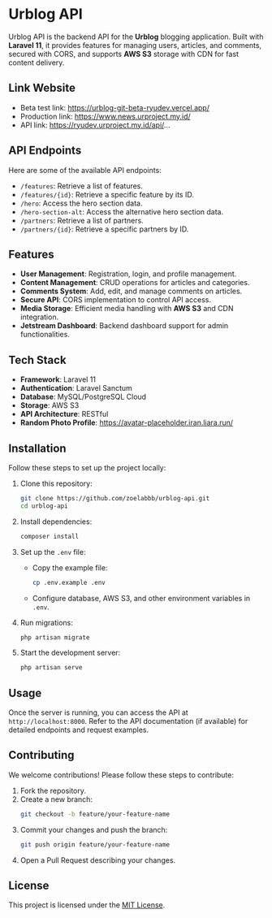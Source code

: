 # Urblog API

Urblog API is the backend API for the **Urblog** blogging application. Built with **Laravel 11**, it provides features for managing users, articles, and comments, secured with CORS, and supports **AWS S3** storage with CDN for fast content delivery.

## Link Website

-   Beta test link: https://urblog-git-beta-ryudev.vercel.app/
-   Production link: https://www.news.urproject.my.id/
-   API link: https://ryudev.urproject.my.id/api/...

## API Endpoints

Here are some of the available API endpoints:

-   `/features`: Retrieve a list of features.
-   `/features/{id}`: Retrieve a specific feature by its ID.
-   `/hero`: Access the hero section data.
-   `/hero-section-alt`: Access the alternative hero section data.
-   `/partners`: Retrieve a list of partners.
-   `/partners/{id}`: Retrieve a specific partners by ID.

## Features

-   **User Management**: Registration, login, and profile management.
-   **Content Management**: CRUD operations for articles and categories.
-   **Comments System**: Add, edit, and manage comments on articles.
-   **Secure API**: CORS implementation to control API access.
-   **Media Storage**: Efficient media handling with **AWS S3** and CDN integration.
-   **Jetstream Dashboard**: Backend dashboard support for admin functionalities.

## Tech Stack

-   **Framework**: Laravel 11
-   **Authentication**: Laravel Sanctum
-   **Database**: MySQL/PostgreSQL Cloud
-   **Storage**: AWS S3
-   **API Architecture**: RESTful
-   **Random Photo Profile**: https://avatar-placeholder.iran.liara.run/

## Installation

Follow these steps to set up the project locally:

1. Clone this repository:

    ```bash
    git clone https://github.com/zoelabbb/urblog-api.git
    cd urblog-api
    ```

2. Install dependencies:

    ```bash
    composer install
    ```

3. Set up the `.env` file:

    - Copy the example file:
        ```bash
        cp .env.example .env
        ```
    - Configure database, AWS S3, and other environment variables in `.env`.

4. Run migrations:

    ```bash
    php artisan migrate
    ```

5. Start the development server:
    ```bash
    php artisan serve
    ```

## Usage

Once the server is running, you can access the API at `http://localhost:8000`. Refer to the API documentation (if available) for detailed endpoints and request examples.

## Contributing

We welcome contributions! Please follow these steps to contribute:

1. Fork the repository.
2. Create a new branch:
    ```bash
    git checkout -b feature/your-feature-name
    ```
3. Commit your changes and push the branch:
    ```bash
    git push origin feature/your-feature-name
    ```
4. Open a Pull Request describing your changes.

## License

This project is licensed under the [MIT License](LICENSE).
